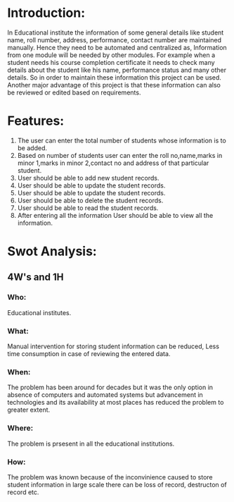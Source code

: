 # Introduction:

In Educational institute the information of some general details like student name, roll number, address, performance, contact number  are maintained manually. Hence they need to be automated and centralized as, Information from one module will be needed by other modules. For example when a student needs his course completion certificate it needs to check many details about the student like his name, performance status  and many other details. So in order to maintain these information this project can be used. Another major advantage of this project is that these information can also be reviewed or edited based on requirements.


# Features:

1. The user can enter the total number of students whose information is to be added. 
2. Based on number of students user can  enter the roll no,name,marks in minor 1,marks in minor 2,contact no and address of that particular student.
3. User should be able to add new student records.
4. User should be able to update the student records.
5. User should be able to update the student records.
6. User should be able to delete the student records.
7. User should be able to read the student records.
8. After entering all the information User should be able to view all the information.


# Swot Analysis:

## 4W's and 1H

### Who: 
  Educational institutes.

### What: 
Manual intervention for storing student information can be reduced, Less time consumption in case of reviewing the entered data.

### When: 
The problem has been around for decades but it was the only option in absence of computers and automated systems but advancement in technologies and its availability at most places has reduced the problem to greater extent.

### Where: 
The problem is prsesent in all the educational institutions.

### How: 
The problem was known because of the inconvinience caused to store student information in large scale there can be loss of record, destructon of record etc.

